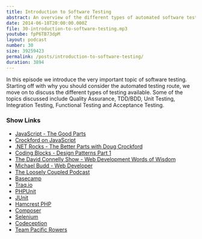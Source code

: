 ```yaml
---
title: Introduction to Software Testing
abstract: An overview of the different types of automated software testing available.
date: 2014-06-18T20:00:00.000Z
file: 30-introduction-to-software-testing.mp3
youtube: fpP6TB73dpM
layout: podcast
number: 30
size: 39259423
permalink: /posts/introduction-to-software-testing/
duration: 3894
---
```


In this episode we introduce the very important topic of software testing.
Starting off with why you should consider the automated testing route, we move on to discuss the different types of testing available.
Some of the topics discussed include Quality Assurance, TDD/BDD, Unit Testing, Integration Testing, Functional Testing and Acceptance Testing.

### Show Links

- [JavaScript - The Good Parts](http://www.amazon.co.uk/JavaScript-Good-Parts-Douglas-Crockford/dp/0596517742)
- [Crockford on JavaScript](http://www.yuiblog.com/crockford/)
- [.NET Rocks - The Better Parts with Doug Crockford](http://www.dotnetrocks.com/default.aspx?showNum=982)
- [Coding Blocks - Design Patterns Part 1](http://www.codingblocks.net/podcast/episode-11-design-patterns-part-1-you-create-me/)
- [The David Connelly Show - Web Development Words of Wisdom](http://www.dcradionetwork.com/internetmarketingradio/Web-Development-Words-of-Wisdom/118)
- [Michael Budd - Web Developer](http://web.archive.org/web/20140517201108/http://michaelbudd.org/)
- [The Loosely Coupled Podcast](http://looselycoupled.info/)
- [Basecamp](https://basecamp.com/)
- [Traq.io](http://traq.io/)
- [PHPUnit](http://phpunit.de/)
- [JUnit](http://junit.org/)
- [Hamcrest PHP](https://github.com/hamcrest/hamcrest-php)
- [Composer](https://getcomposer.org/)
- [Selenium](http://docs.seleniumhq.org/)
- [Codeception](http://codeception.com/)
- [Team Pacific Rowers](http://pacificrowers.com/)
